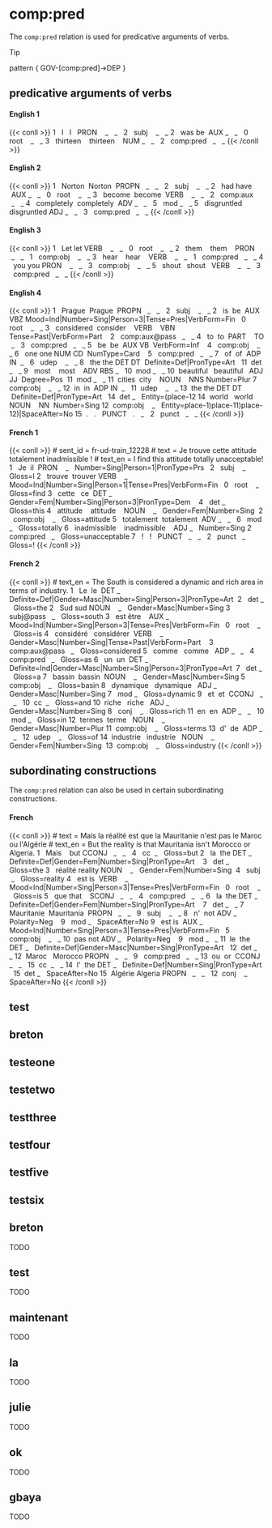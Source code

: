 # comp:pred

The `comp:pred` relation is used for predicative arguments of verbs.

>[!tip]
> pattern { GOV-[comp:pred]->DEP }


## predicative arguments of verbs
<!-- tabs:start -->
#### **English 1**
{{< conll >}}
1   I   I   PRON    _   _   2   subj    _   _
2   was be  AUX _   _   0   root    _   _
3   thirteen    thirteen    NUM _   _   2   comp:pred   _   _
{{< /conll >}}

#### **English 2**
{{< conll >}}
1   Norton  Norton  PROPN   _   _   2   subj    _   _
2   had have    AUX _   _   0   root    _   _
3   become  become  VERB    _   _   2   comp:aux    _   _
4   completely  completely  ADV _   _   5   mod _   _
5   disgruntled disgruntled ADJ _   _   3   comp:pred   _   _
{{< /conll >}}

#### **English 3**
{{< conll >}}
1   Let let VERB    _   _   0   root    _   _
2   them    them    PRON    _   _   1   comp:obj    _   _
3   hear    hear    VERB    _   _   1   comp:pred   _   _
4   you you PRON    _   _   3   comp:obj    _   _
5   shout   shout   VERB    _   _   3   comp:pred   _   _
{{< /conll >}}

#### **English 4**
{{< conll >}}
1   Prague  Prague  PROPN   _   _   2   subj    _   _
2   is  be  AUX VBZ Mood=Ind|Number=Sing|Person=3|Tense=Pres|VerbForm=Fin   0   root    _   _
3   considered  consider    VERB    VBN Tense=Past|VerbForm=Part    2   comp:aux@pass   _   _
4   to  to  PART    TO  _   3   comp:pred   _   _
5   be  be  AUX VB  VerbForm=Inf    4   comp:obj    _   _
6   one one NUM CD  NumType=Card    5   comp:pred   _   _
7   of  of  ADP IN  _   6   udep    _   _
8   the the DET DT  Definite=Def|PronType=Art   11  det _   _
9   most    most    ADV RBS _   10  mod _   _
10  beautiful   beautiful   ADJ JJ  Degree=Pos  11  mod _   _
11  cities  city    NOUN    NNS Number=Plur 7   comp:obj    _   _
12  in  in  ADP IN  _   11  udep    _   _
13  the the DET DT  Definite=Def|PronType=Art   14  det _   Entity=(place-12
14  world   world   NOUN    NN  Number=Sing 12  comp:obj    _   Entity=place-1)place-11)place-12)|SpaceAfter=No
15  .   .   PUNCT   .   _   2   punct   _   _
{{< /conll >}}

#### **French 1**
{{< conll >}}
\# sent_id = fr-ud-train_12228
\# text = Je trouve cette attitude totalement inadmissible !
\# text_en = I find this attitude totally unacceptable!
1   Je  il  PRON    _   Number=Sing|Person=1|PronType=Prs   2   subj    _   Gloss=I
2   trouve  trouver VERB    _   Mood=Ind|Number=Sing|Person=1|Tense=Pres|VerbForm=Fin   0   root    _   Gloss=find
3   cette   ce  DET _   Gender=Fem|Number=Sing|Person=3|PronType=Dem    4   det _   Gloss=this
4   attitude    attitude    NOUN    _   Gender=Fem|Number=Sing  2   comp:obj    _   Gloss=attitude
5   totalement  totalement  ADV _   _   6   mod _   Gloss=totally
6   inadmissible    inadmissible    ADJ _   Number=Sing 2   comp:pred   _   Gloss=unacceptable
7   !   !   PUNCT   _   _   2   punct   _   Gloss=!
{{< /conll >}}

#### **French 2**
{{< conll >}}
\# text_en = The South is considered a dynamic and rich area in terms of industry.
1   Le  le  DET _   Definite=Def|Gender=Masc|Number=Sing|Person=3|PronType=Art  2   det _   Gloss=the
2   Sud sud NOUN    _   Gender=Masc|Number=Sing 3   subj@pass   _   Gloss=south
3   est être    AUX _   Mood=Ind|Number=Sing|Person=3|Tense=Pres|VerbForm=Fin   0   root    _   Gloss=is
4   considéré   considérer  VERB    _   Gender=Masc|Number=Sing|Tense=Past|VerbForm=Part    3   comp:aux@pass   _   Gloss=considered
5   comme   comme   ADP _   _   4   comp:pred   _   Gloss=as
6   un  un  DET _   Definite=Ind|Gender=Masc|Number=Sing|Person=3|PronType=Art  7   det _   Gloss=a
7   bassin  bassin  NOUN    _   Gender=Masc|Number=Sing 5   comp:obj    _   Gloss=basin
8   dynamique   dynamique   ADJ _   Gender=Masc|Number=Sing 7   mod _   Gloss=dynamic
9   et  et  CCONJ   _   _   10  cc  _   Gloss=and
10  riche   riche   ADJ _   Gender=Masc|Number=Sing 8   conj    _   Gloss=rich
11  en  en  ADP _   _   10  mod _   Gloss=in
12  termes  terme   NOUN    _   Gender=Masc|Number=Plur 11  comp:obj    _   Gloss=terms
13  d'  de  ADP _   _   12  udep    _   Gloss=of
14  industrie   industrie   NOUN    _   Gender=Fem|Number=Sing  13  comp:obj    _   Gloss=industry
{{< /conll >}}
<!-- tabs:end -->
  
## subordinating constructions
The `comp:pred` relation can also be used in certain subordinating constructions.

  
<!-- tabs:start -->
#### **French**
{{< conll >}}
\# text = Mais la réalité est que la Mauritanie n'est pas le Maroc ou l'Algérie
\# text_en = But the reality is that Mauritania isn't Morocco or Algeria.
1   Mais    but CCONJ   _   _   4   cc  _   Gloss=but
2   la  the DET _   Definite=Def|Gender=Fem|Number=Sing|PronType=Art    3   det _   Gloss=the
3   réalité reality NOUN    _   Gender=Fem|Number=Sing  4   subj    _   Gloss=reality
4   est is  VERB    _   Mood=Ind|Number=Sing|Person=3|Tense=Pres|VerbForm=Fin   0   root    _   Gloss=is
5   que that    SCONJ   _   _   4   comp:pred   _   _
6   la  the DET _   Definite=Def|Gender=Fem|Number=Sing|PronType=Art    7   det _   _
7   Mauritanie  Mauritania  PROPN   _   _   9   subj    _   _
8   n'  not ADV _   Polarity=Neg    9   mod _   SpaceAfter=No
9   est is  AUX _   Mood=Ind|Number=Sing|Person=3|Tense=Pres|VerbForm=Fin   5   comp:obj    _   _
10  pas not ADV _   Polarity=Neg    9   mod _   _
11  le  the DET _   Definite=Def|Gender=Masc|Number=Sing|PronType=Art   12  det _   _
12  Maroc   Morocco PROPN   _   _   9   comp:pred   _   _
13  ou  or  CCONJ   _   _   15  cc  _   _
14  l'  the DET _   Definite=Def|Number=Sing|PronType=Art   15  det _   SpaceAfter=No
15  Algérie Algeria PROPN   _   _   12  conj    _   SpaceAfter=No
{{< /conll >}}
<!-- tabs:end -->

## test 



## breton 



## testeone 



## testetwo 



## testthree 



## testfour 



## testfive 



## testsix 



## breton

TODO


## test

 TODO 


## maintenant

 TODO 


## la

 TODO 


## julie

TODO 



## ok

TODO 



## gbaya

TODO 

